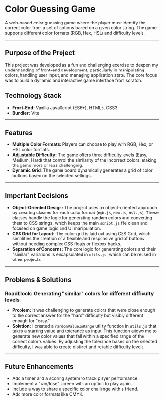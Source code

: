 # Color Guessing Game

A web-based color guessing game where the player must identify the correct color from a set of options based on a given color string. The game supports different color formats (RGB, Hex, HSL) and difficulty levels.

---

## Purpose of the Project

This project was developed as a fun and challenging exercise to deepen my understanding of front-end development, particularly in manipulating colors, handling user input, and managing application state. The core focus was to build a dynamic and interactive game interface from scratch.

## Technology Stack

* **Front-End:** Vanilla JavaScript (ES6+), HTML5, CSS3
* **Bundler:** Vite 

---

## Features

* **Multiple Color Formats:** Players can choose to play with RGB, Hex, or HSL color formats.
* **Adjustable Difficulty:** The game offers three difficulty levels (Easy, Medium, Hard) that control the similarity of the incorrect colors, making the game more or less challenging.
* **Dynamic Grid:** The game board dynamically generates a grid of color buttons based on the selected settings.

---

## Important Decisions

* **Object-Oriented Design:** The project uses an object-oriented approach by creating classes for each color format (`Rgb.js`, `Hex.js`, `Hsl.js`). These classes handle the logic for generating random colors and converting them to CSS strings, which keeps the main `script.js` file clean and focused on game logic and UI manipulation.
* **CSS Grid for Layout:** The color grid is laid out using CSS Grid, which simplifies the creation of a flexible and responsive grid of buttons without needing complex CSS floats or flexbox hacks.
* **Separation of Concerns:** The core logic for generating colors and their "similar" variations is encapsulated in `utils.js`, which can be reused in other projects.

---

## Problems & Solutions

### Roadblock: Generating "similar" colors for different difficulty levels.

* **Problem:** It was challenging to generate colors that were close enough to the correct answer for the "hard" difficulty but visibly different enough for "easy."
* **Solution:** I created a `randomValueInRange` utility function in `utils.js` that takes a starting value and tolerance as input. This function allows me to generate new color values that fall within a specified range of the correct color's values. By adjusting the tolerance based on the selected difficulty, I was able to create distinct and reliable difficulty levels.

---

## Future Enhancements

* Add a timer and a scoring system to track player performance.
* Implement a "win/lose" screen with an option to play again.
* Include a way to share a specific color challenge with a friend.
* Add more color formats like CMYK.